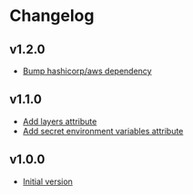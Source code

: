 # Changelog

## v1.2.0

- [Bump hashicorp/aws dependency](https://github.com/babbel/terraform-aws-lambda-with-inline-code/pull/14)

## v1.1.0
- [Add layers attribute](https://github.com/babbel/terraform-aws-lambda-with-inline-code/pull/7)
- [Add secret environment variables attribute](https://github.com/babbel/terraform-aws-lambda-with-inline-code/pull/8)


## v1.0.0

- [Initial version](https://github.com/babbel/terraform-aws-lambda-with-inline-code/pull/1)
